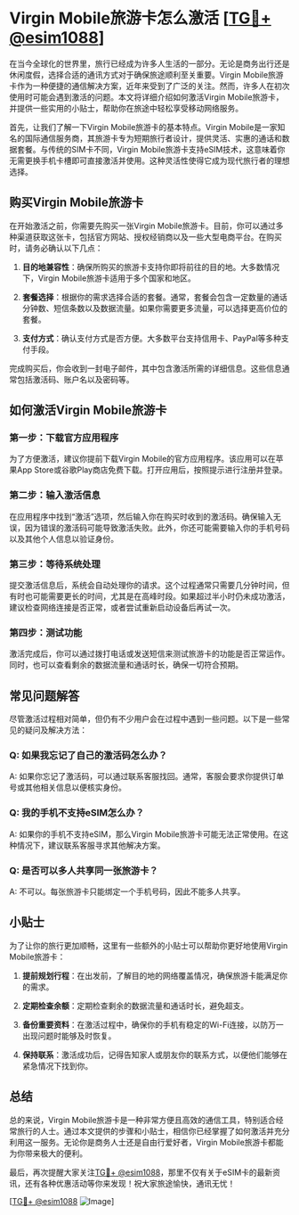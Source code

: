 # Virgin Mobile旅游卡怎么激活 [[TG💪+ @esim1088](https://t.me/s/esim1088)]

在当今全球化的世界里，旅行已经成为许多人生活的一部分。无论是商务出行还是休闲度假，选择合适的通讯方式对于确保旅途顺利至关重要。Virgin Mobile旅游卡作为一种便捷的通信解决方案，近年来受到了广泛的关注。然而，许多人在初次使用时可能会遇到激活的问题。本文将详细介绍如何激活Virgin Mobile旅游卡，并提供一些实用的小贴士，帮助你在旅途中轻松享受移动网络服务。

首先，让我们了解一下Virgin Mobile旅游卡的基本特点。Virgin Mobile是一家知名的国际通信服务商，其旅游卡专为短期旅行者设计，提供灵活、实惠的通话和数据套餐。与传统的SIM卡不同，Virgin Mobile旅游卡支持eSIM技术，这意味着你无需更换手机卡槽即可直接激活并使用。这种灵活性使得它成为现代旅行者的理想选择。

## 购买Virgin Mobile旅游卡

在开始激活之前，你需要先购买一张Virgin Mobile旅游卡。目前，你可以通过多种渠道获取这张卡，包括官方网站、授权经销商以及一些大型电商平台。在购买时，请务必确认以下几点：

1. **目的地兼容性**：确保所购买的旅游卡支持你即将前往的目的地。大多数情况下，Virgin Mobile旅游卡适用于多个国家和地区。
   
2. **套餐选择**：根据你的需求选择合适的套餐。通常，套餐会包含一定数量的通话分钟数、短信条数以及数据流量。如果你需要更多流量，可以选择更高价位的套餐。

3. **支付方式**：确认支付方式是否方便。大多数平台支持信用卡、PayPal等多种支付手段。

完成购买后，你会收到一封电子邮件，其中包含激活所需的详细信息。这些信息通常包括激活码、账户名以及密码等。

## 如何激活Virgin Mobile旅游卡

### 第一步：下载官方应用程序

为了方便激活，建议你提前下载Virgin Mobile的官方应用程序。该应用可以在苹果App Store或谷歌Play商店免费下载。打开应用后，按照提示进行注册并登录。

### 第二步：输入激活信息

在应用程序中找到“激活”选项，然后输入你在购买时收到的激活码。确保输入无误，因为错误的激活码可能导致激活失败。此外，你还可能需要输入你的手机号码以及其他个人信息以验证身份。

### 第三步：等待系统处理

提交激活信息后，系统会自动处理你的请求。这个过程通常只需要几分钟时间，但有时也可能需要更长的时间，尤其是在高峰时段。如果超过半小时仍未成功激活，建议检查网络连接是否正常，或者尝试重新启动设备后再试一次。

### 第四步：测试功能

激活完成后，你可以通过拨打电话或发送短信来测试旅游卡的功能是否正常运作。同时，也可以查看剩余的数据流量和通话时长，确保一切符合预期。

## 常见问题解答

尽管激活过程相对简单，但仍有不少用户会在过程中遇到一些问题。以下是一些常见的疑问及解决方法：

### Q: 如果我忘记了自己的激活码怎么办？

A: 如果你忘记了激活码，可以通过联系客服找回。通常，客服会要求你提供订单号或其他相关信息以便核实身份。

### Q: 我的手机不支持eSIM怎么办？

A: 如果你的手机不支持eSIM，那么Virgin Mobile旅游卡可能无法正常使用。在这种情况下，建议联系客服寻求其他解决方案。

### Q: 是否可以多人共享同一张旅游卡？

A: 不可以。每张旅游卡只能绑定一个手机号码，因此不能多人共享。

## 小贴士

为了让你的旅行更加顺畅，这里有一些额外的小贴士可以帮助你更好地使用Virgin Mobile旅游卡：

1. **提前规划行程**：在出发前，了解目的地的网络覆盖情况，确保旅游卡能满足你的需求。

2. **定期检查余额**：定期检查剩余的数据流量和通话时长，避免超支。

3. **备份重要资料**：在激活过程中，确保你的手机有稳定的Wi-Fi连接，以防万一出现问题时能够及时恢复。

4. **保持联系**：激活成功后，记得告知家人或朋友你的联系方式，以便他们能够在紧急情况下找到你。

## 总结

总的来说，Virgin Mobile旅游卡是一种非常方便且高效的通信工具，特别适合经常旅行的人士。通过本文提供的步骤和小贴士，相信你已经掌握了如何激活并充分利用这一服务。无论你是商务人士还是自由行爱好者，Virgin Mobile旅游卡都能为你带来极大的便利。

最后，再次提醒大家关注[TG💪+ @esim1088](https://t.me/s/esim1088)，那里不仅有关于eSIM卡的最新资讯，还有各种优惠活动等你来发现！祝大家旅途愉快，通讯无忧！

[[TG💪+ @esim1088](https://t.me/s/esim1088) ![Image](https://i.postimg.cc/4NQfJmqS/Snipaste-2025-05-13-00-14-12.png)]